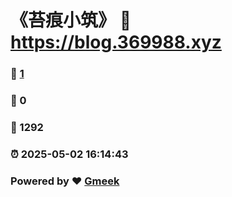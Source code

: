 # 《苔痕小筑》 :link: https://blog.369988.xyz 
### :page_facing_up: [1](https://blog.369988.xyz/tag.html) 
### :speech_balloon: 0 
### :hibiscus: 1292 
### :alarm_clock: 2025-05-02 16:14:43 
### Powered by :heart: [Gmeek](https://github.com/Meekdai/Gmeek)
